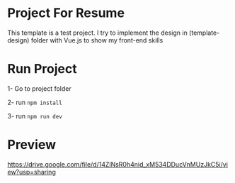 # Project For Resume

This template is a test project.
I try to implement the design in (template-design) folder with Vue.js to show my front-end skills

# Run Project
1- Go to project folder

2- run `npm install`

3- run `npm run dev`

# Preview
https://drive.google.com/file/d/14ZlNsR0h4nid_xM534DDucVnMUzJkC5i/view?usp=sharing